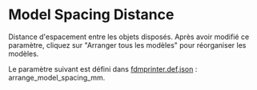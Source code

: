 # Model Spacing Distance

Distance d'espacement entre les objets disposés. Après avoir modifié ce paramètre, cliquez sur "Arranger tous les modèles" pour réorganiser les modèles.

Le paramètre suivant est défini dans [fdmprinter.def.json](https://github.com/smartavionics/Cura/blob/mb-master/resources/definitions/fdmprinter.def.json) : arrange_model_spacing_mm.

